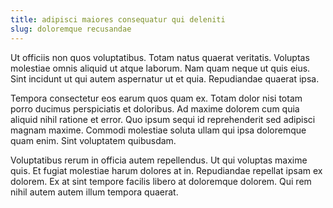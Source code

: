 ```yaml
---
title: adipisci maiores consequatur qui deleniti
slug: doloremque recusandae
---
```


Ut officiis non quos voluptatibus. Totam natus quaerat veritatis. Voluptas molestiae omnis aliquid ut atque laborum. Nam quam neque ut quis eius. Sint incidunt ut qui autem aspernatur ut et quia. Repudiandae quaerat ipsa.

Tempora consectetur eos earum quos quam ex. Totam dolor nisi totam porro ducimus perspiciatis et doloribus. Ad maxime dolorem cum quia aliquid nihil ratione et error. Quo ipsum sequi id reprehenderit sed adipisci magnam maxime. Commodi molestiae soluta ullam qui ipsa doloremque quam enim. Sint voluptatem quibusdam.

Voluptatibus rerum in officia autem repellendus. Ut qui voluptas maxime quis. Et fugiat molestiae harum dolores at in. Repudiandae repellat ipsam ex dolorem. Ex at sint tempore facilis libero at doloremque dolorem. Qui rem nihil autem autem illum tempora quaerat.
